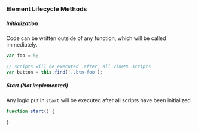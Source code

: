 ### Element Lifecycle Methods

##### Initialization

Code can be written outside of any function, which will be called immediately.

```javascript
var foo = 5;

// scripts will be executed _after_ all VineML scripts
var button = this.find('..btn-foo');
```

##### Start (Not Implemented)

Any logic put in `start` will be executed after all scripts have been initialized.

```javascript
function start() {
	
}
```